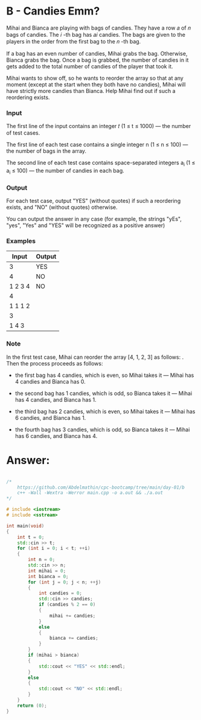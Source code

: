 # B - Candies Emm?

Mihai and Bianca are playing with bags of candies. They have a row 𝑎 of 𝑛 bags of candies. The 𝑖 -th bag has 𝑎𝑖  candies. The bags are given to the players in the order from the first bag to the 𝑛 -th bag.

If a bag has an even number of candies, Mihai grabs the bag. Otherwise, Bianca grabs the bag. Once a bag is grabbed, the number of candies in it gets added to the total number of candies of the player that took it.

Mihai wants to show off, so he wants to reorder the array so that at any moment (except at the start when they both have no candies), Mihai will have strictly more candies than Bianca. Help Mihai find out if such a reordering exists.

### Input

The first line of the input contains an integer 𝑡 (1 ≤ t ≤ 1000) — the number of test cases.

The first line of each test case contains a single integer n (1 ≤ n ≤ 100) — the number of
bags in the array.

The second line of each test case contains space-separated integers a<sub>i</sub> (1 ≤ a<sub>i</sub> ≤ 100)  —
the number of candies in each bag.

### Output

For each test case, output "YES" (without quotes) if such a reordering exists, and "NO" (without quotes) otherwise.

You can output the answer in any case (for example, the strings "yEs", "yes", "Yes" and "YES" will be recognized as a positive answer)

### Examples

| Input      | Output         |
| ---------- | -------------- |
| 3          | YES
| 4          | NO
| 1 2 3 4    | NO
| 4          |
| 1 1 1 2    |
| 3          |
| 1 4 3      |


### Note

In the first test case, Mihai can reorder the array [4, 1, 2, 3] as follows: . Then the process proceeds as follows:

- the first bag has 4 candies, which is even, so Mihai takes it — Mihai has 4 candies and Bianca has 0.

- the second bag has 1 candies, which is odd, so Bianca takes it — Mihai has 4 candies, and Bianca has 1.

- the third bag has 2 candies, which is even, so Mihai takes it — Mihai has 6 candies, and Bianca has 1.

- the fourth bag has 3 candies, which is odd, so Bianca takes it — Mihai has 6 candies, and Bianca has 4.

# Answer:

```c++

/*
	https://github.com/Abdelmathin/cpc-bootcamp/tree/main/day-01/b
	c++ -Wall -Wextra -Werror main.cpp -o a.out && ./a.out
*/

# include <iostream>
# include <sstream>

int main(void)
{
	int t = 0;
	std::cin >> t;
	for (int i = 0; i < t; ++i)
	{
		int n = 0;
		std::cin >> n;
		int mihai = 0;
		int bianca = 0;
		for (int j = 0; j < n; ++j)
		{
			int candies = 0;
			std::cin >> candies;
			if (candies % 2 == 0)
			{
				mihai += candies;
			}
			else
			{
				bianca += candies;
			}
		}
		if (mihai > bianca)
		{
			std::cout << "YES" << std::endl;
		}
		else
		{
			std::cout << "NO" << std::endl;
		}
	}
	return (0);
}
```
